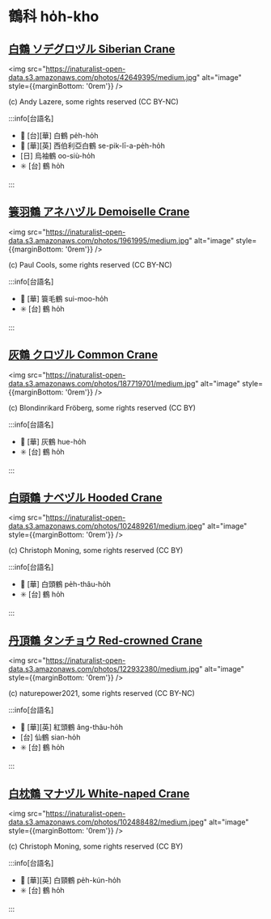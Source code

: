 # 鶴科 ho̍h-kho

## [白鶴 ソデグロヅル Siberian Crane](https://ebird.org/species/sibcra1)

<img src="https://inaturalist-open-data.s3.amazonaws.com/photos/42649395/medium.jpg" alt="image" style={{marginBottom: '0rem'}} />

<p className="image-caption">
(c) Andy Lazere, some rights reserved (CC BY-NC)
</p>

:::info[台語名]

- 🎯 [台][華] 白鶴 pe̍h-ho̍h
- 🎯 [華][英] 西伯利亞白鶴 se-pik-lī-a-pe̍h-ho̍h
- [日] 烏袖鶴 oo-siù-ho̍h
- ✳️ [台] 鶴 ho̍h

:::

## [簑羽鶴 アネハヅル Demoiselle Crane](https://ebird.org/species/demcra1)

<img src="https://inaturalist-open-data.s3.amazonaws.com/photos/1961995/medium.jpg" alt="image" style={{marginBottom: '0rem'}} />

<p className="image-caption">
(c) Paul Cools, some rights reserved (CC BY-NC)
</p>

:::info[台語名]

- 🎯 [華] 簑毛鶴 sui-moo-ho̍h
- ✳️ [台] 鶴 ho̍h

:::

## [灰鶴 クロヅル Common Crane](https://ebird.org/species/comcra)

<img src="https://inaturalist-open-data.s3.amazonaws.com/photos/187719701/medium.jpg" alt="image" style={{marginBottom: '0rem'}} />

<p className="image-caption">
(c) Blondinrikard Fröberg, some rights reserved (CC BY)
</p>

:::info[台語名]

- 🎯 [華] 灰鶴 hue-ho̍h
- ✳️ [台] 鶴 ho̍h

:::

## [白頭鶴 ナベヅル Hooded Crane](https://ebird.org/species/hoocra1)

<img src="https://inaturalist-open-data.s3.amazonaws.com/photos/102489261/medium.jpeg" alt="image" style={{marginBottom: '0rem'}} />

<p className="image-caption">
(c) Christoph Moning, some rights reserved (CC BY)
</p>

:::info[台語名]

- 🎯 [華] 白頭鶴 pe̍h-thâu-ho̍h
- ✳️ [台] 鶴 ho̍h

:::

## [丹頂鶴 タンチョウ Red-crowned Crane](https://ebird.org/species/reccra1)

<img src="https://inaturalist-open-data.s3.amazonaws.com/photos/122932380/medium.jpg" alt="image" style={{marginBottom: '0rem'}} />

<p className="image-caption">
(c) naturepower2021, some rights reserved (CC BY-NC)
</p>

:::info[台語名]

- 🎯 [華][英] 紅頭鶴 âng-thâu-ho̍h
- [台] 仙鶴 sian-ho̍h
- ✳️ [台] 鶴 ho̍h

:::

## [白枕鶴 マナヅル White-naped Crane](https://ebird.org/species/whncra1)

<img src="https://inaturalist-open-data.s3.amazonaws.com/photos/102488482/medium.jpeg" alt="image" style={{marginBottom: '0rem'}} />

<p className="image-caption">
(c) Christoph Moning, some rights reserved (CC BY)
</p>

:::info[台語名]

- 🎯 [華][英] 白頸鶴 pe̍h-kún-ho̍h
- ✳️ [台] 鶴 ho̍h

:::
